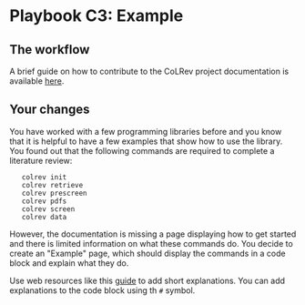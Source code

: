# Playbook C3: Example

## The workflow

A brief guide on how to contribute to the CoLRev project documentation is available [here](contribute-to-docs.md).

## Your changes

You have worked with a few programming libraries before and you know that it is helpful to have a few examples that show how to use the library. You found out that the following commands are required to complete a literature review:

```
   colrev init
   colrev retrieve
   colrev prescreen
   colrev pdfs
   colrev screen
   colrev data

```

However, the documentation is missing a page displaying how to get started and there is limited information on what these commands do. You decide to create an "Example" page, which should display the commands in a code block and explain what they do.

Use web resources like this [guide](https://guides.lib.utexas.edu/c.php?g=1060589&p=7710319) to add short explanations. You can add explanations to the code block using th `#` symbol.
